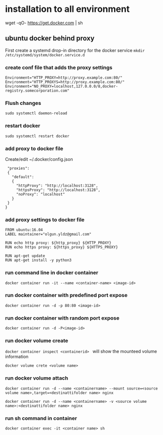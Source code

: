 # installation to all environment
wget -qO- https://get.docker.com | sh

## ubuntu docker behind proxy

First create a systemd drop-in directory for the docker service
``` mkdir /etc/systemd/system/docker.service.d ```

### create conf file that adds the proxy settings 

``` [Service]
Environment="HTTP_PROXY=http://proxy.example.com:80/" 
Environment="HTTP_PROXYS=http://proxy.example.com:80/" 
Environment="NO_PROXY=localhost,127.0.0.0/8,docker-registry.somecorporation.com"
```
### Flush changes

``` sudo systemctl daemon-reload ```

### restart docker

``` sudo systemctl restart docker ```


### add proxy to docker file

Create/edit ~/.docker/config.json

```{
 "proxies":
 {
   "default":
   {
     "httpProxy": "http://localhost:3128",
     "httpsProxy": "http://localhost:3128",
     "noProxy": "localhost"
   }
 }
}

```

### add proxy settings to docker file

```
FROM ubuntu:16.04
LABEL maintainer="olgun.yldz@gmail.com"

RUN echo http proxy: ${http_proxy} ${HTTP_PROXY}
RUN echo https proxy: ${https_proxy} ${HTTPS_PROXY}

RUN apt-get update
RUN apt-get install -y python3
```

### run command line in docker container

```
docker container run -it --name <container-name> <image-id>

```

### run docker container with predefined port expose

```
docker container run -d -p 80:80 <image-id>

```

### run docker container with random port expose

```
docker container run -d -P<image-id>

```


### run docker volume create

```docker container inspect <containerid> ``` will show the mounteed volume information


```
docker volume crete <volume name>

```

### run docker volume attach 

```
docker container run -d --name <containername> --mount source=<source volume name>,target=<destinattifolder name> nginx

docker container run -d --name <containername> -v <source volume name>:<destinattifolder name> nginx

```

### run sh command in container

```
docker container exec -it <container name> sh

```
